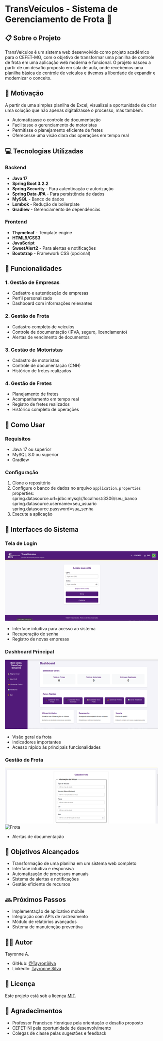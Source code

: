 # TransVeículos - Sistema de Gerenciamento de Frota 🚛

## 📋 Sobre o Projeto
TransVeículos é um sistema web desenvolvido como projeto acadêmico para o CEFET-MG, com o objetivo de transformar uma planilha de controle de frota em uma aplicação web moderna e funcional. O projeto nasceu a partir de um desafio proposto em sala de aula, onde recebemos uma planilha básica de controle de veículos e tivemos a liberdade de expandir e modernizar o conceito.

## 🎯 Motivação
A partir de uma simples planilha de Excel, visualizei a oportunidade de criar uma solução que não apenas digitalizasse o processo, mas também:
- Automatizasse o controle de documentação
- Facilitasse o gerenciamento de motoristas
- Permitisse o planejamento eficiente de fretes
- Oferecesse uma visão clara das operações em tempo real

## 💻 Tecnologias Utilizadas

### Backend
- **Java 17**
- **Spring Boot 3.2.2**
- **Spring Security** - Para autenticação e autorização
- **Spring Data JPA** - Para persistência de dados
- **MySQL** - Banco de dados
- **Lombok** - Redução de boilerplate
- **Gradlew** - Gerenciamento de dependências

### Frontend
- **Thymeleaf** - Template engine
- **HTML5/CSS3**
- **JavaScript**
- **SweetAlert2** - Para alertas e notificações
- **Bootstrap** - Framework CSS (opcional)

## 🚀 Funcionalidades

### 1. Gestão de Empresas
- Cadastro e autenticação de empresas
- Perfil personalizado
- Dashboard com informações relevantes

### 2. Gestão de Frota
- Cadastro completo de veículos
- Controle de documentação (IPVA, seguro, licenciamento)
- Alertas de vencimento de documentos

### 3. Gestão de Motoristas
- Cadastro de motoristas
- Controle de documentação (CNH)
- Histórico de fretes realizados

### 4. Gestão de Fretes
- Planejamento de fretes
- Acompanhamento em tempo real
- Registro de fretes realizados
- Histórico completo de operações

## 🔧 Como Usar

### Requisitos
- Java 17 ou superior
- MySQL 8.0 ou superior
- Gradlew

### Configuração
1. Clone o repositório
2. Configure o banco de dados no arquivo `application.properties`
properties:
spring.datasource.url=jdbc:mysql://localhost:3306/seu_banco
spring.datasource.username=seu_usuario
spring.datasource.password=sua_senha
3. Execute a aplicação


## 📱 Interfaces do Sistema

### Tela de Login
![Login](docs/images/login.png)
- Interface intuitiva para acesso ao sistema
- Recuperação de senha
- Registro de novas empresas

### Dashboard Principal
![Dashboard](docs/images/dashboard.png)
- Visão geral da frota
- Indicadores importantes
- Acesso rápido às principais funcionalidades

### Gestão de Frota
![Frota](docs/images/frota1.png)
![Frota](docs/image/frota2.png)
- Alertas de documentação

## 🎯 Objetivos Alcançados
- Transformação de uma planilha em um sistema web completo
- Interface intuitiva e responsiva
- Automatização de processos manuais
- Sistema de alertas e notificações
- Gestão eficiente de recursos

## 🔜 Próximos Passos
- Implementação de aplicativo mobile
- Integração com APIs de rastreamento
- Módulo de relatórios avançados
- Sistema de manutenção preventiva

## 👨‍💻 Autor
Tayronne A.
- GitHub: [@TayronSilva](https://github.com/TayronSilva)
- LinkedIn: [Tayronne Silva](https://www.linkedin.com/in/tayronne-silva/)

## 📝 Licença
Este projeto está sob a licença [MIT](LICENSE).

## 🙏 Agradecimentos
- Professor Francisco Henrique pela orientação e desafio proposto
- CEFET-NI pela oportunidade de desenvolvimento
- Colegas de classe pelas sugestões e feedback
